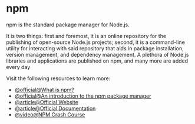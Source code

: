 # npm

npm is the standard package manager for Node.js.

It is two things: first and foremost, it is an online repository for the publishing of open-source Node.js projects; second, it is a command-line utility for interacting with said repository that aids in package installation, version management, and dependency management. A plethora of Node.js libraries and applications are published on npm, and many more are added every day

Visit the following resources to learn more:

- [@official@What is npm?](https://nodejs.org/en/learn/getting-started/an-introduction-to-the-npm-package-manager)
- [@official@An introduction to the npm package manager](https://nodejs.org/en/learn/getting-started/an-introduction-to-the-npm-package-manager)
- [@article@Official Website](https://www.npmjs.com/)
- [@article@Official Documentation](https://docs.npmjs.com/)
- [@video@NPM Crash Course](https://www.youtube.com/watch?v=jHDhaSSKmB0)
